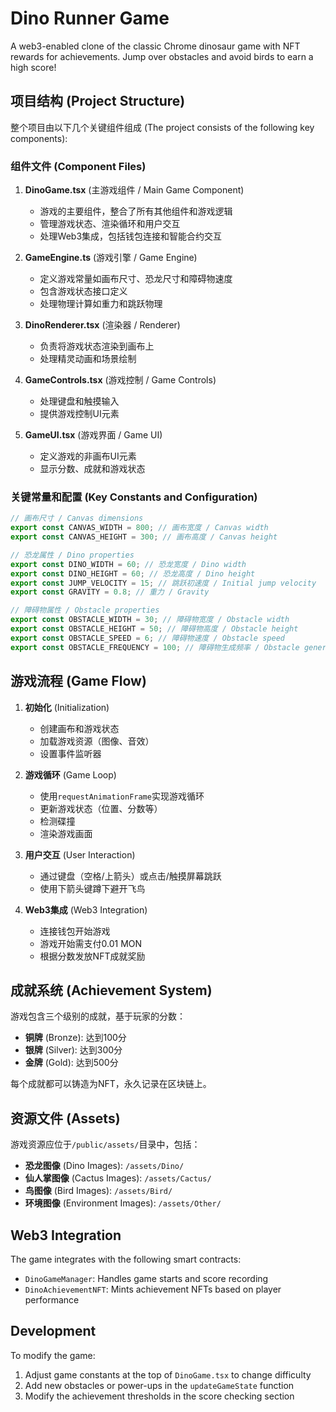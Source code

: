 # Dino Runner Game

A web3-enabled clone of the classic Chrome dinosaur game with NFT rewards for achievements. Jump over obstacles and avoid birds to earn a high score!

## 项目结构 (Project Structure)

整个项目由以下几个关键组件组成 (The project consists of the following key components):

### 组件文件 (Component Files)

1. **DinoGame.tsx** (主游戏组件 / Main Game Component)

   - 游戏的主要组件，整合了所有其他组件和游戏逻辑
   - 管理游戏状态、渲染循环和用户交互
   - 处理Web3集成，包括钱包连接和智能合约交互

2. **GameEngine.ts** (游戏引擎 / Game Engine)

   - 定义游戏常量如画布尺寸、恐龙尺寸和障碍物速度
   - 包含游戏状态接口定义
   - 处理物理计算如重力和跳跃物理

3. **DinoRenderer.tsx** (渲染器 / Renderer)

   - 负责将游戏状态渲染到画布上
   - 处理精灵动画和场景绘制

4. **GameControls.tsx** (游戏控制 / Game Controls)

   - 处理键盘和触摸输入
   - 提供游戏控制UI元素

5. **GameUI.tsx** (游戏界面 / Game UI)
   - 定义游戏的非画布UI元素
   - 显示分数、成就和游戏状态

### 关键常量和配置 (Key Constants and Configuration)

```typescript
// 画布尺寸 / Canvas dimensions
export const CANVAS_WIDTH = 800; // 画布宽度 / Canvas width
export const CANVAS_HEIGHT = 300; // 画布高度 / Canvas height

// 恐龙属性 / Dino properties
export const DINO_WIDTH = 60; // 恐龙宽度 / Dino width
export const DINO_HEIGHT = 60; // 恐龙高度 / Dino height
export const JUMP_VELOCITY = 15; // 跳跃初速度 / Initial jump velocity
export const GRAVITY = 0.8; // 重力 / Gravity

// 障碍物属性 / Obstacle properties
export const OBSTACLE_WIDTH = 30; // 障碍物宽度 / Obstacle width
export const OBSTACLE_HEIGHT = 50; // 障碍物高度 / Obstacle height
export const OBSTACLE_SPEED = 6; // 障碍物速度 / Obstacle speed
export const OBSTACLE_FREQUENCY = 100; // 障碍物生成频率 / Obstacle generation frequency
```

## 游戏流程 (Game Flow)

1. **初始化** (Initialization)

   - 创建画布和游戏状态
   - 加载游戏资源（图像、音效）
   - 设置事件监听器

2. **游戏循环** (Game Loop)

   - 使用`requestAnimationFrame`实现游戏循环
   - 更新游戏状态（位置、分数等）
   - 检测碟撞
   - 渲染游戏画面

3. **用户交互** (User Interaction)

   - 通过键盘（空格/上箭头）或点击/触摸屏幕跳跃
   - 使用下箭头键蹲下避开飞鸟

4. **Web3集成** (Web3 Integration)
   - 连接钱包开始游戏
   - 游戏开始需支付0.01 MON
   - 根据分数发放NFT成就奖励

## 成就系统 (Achievement System)

游戏包含三个级别的成就，基于玩家的分数：

- **铜牌** (Bronze): 达到100分
- **银牌** (Silver): 达到300分
- **金牌** (Gold): 达到500分

每个成就都可以铸造为NFT，永久记录在区块链上。

## 资源文件 (Assets)

游戏资源应位于`/public/assets/`目录中，包括：

- **恐龙图像** (Dino Images): `/assets/Dino/`
- **仙人掌图像** (Cactus Images): `/assets/Cactus/`
- **鸟图像** (Bird Images): `/assets/Bird/`
- **环境图像** (Environment Images): `/assets/Other/`

## Web3 Integration

The game integrates with the following smart contracts:

- `DinoGameManager`: Handles game starts and score recording
- `DinoAchievementNFT`: Mints achievement NFTs based on player performance

## Development

To modify the game:

1. Adjust game constants at the top of `DinoGame.tsx` to change difficulty
2. Add new obstacles or power-ups in the `updateGameState` function
3. Modify the achievement thresholds in the score checking section
